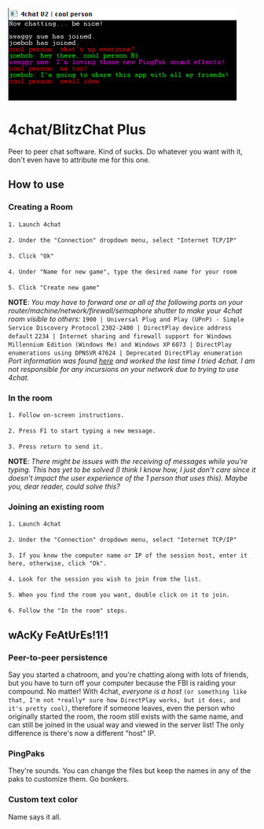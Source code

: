 ![TODO add alt text](4chatscreenshot.gif)

# 4chat/BlitzChat Plus
Peer to peer chat software. Kind of sucks. Do whatever you want with it, don't even have to attribute me for this one. 
## How to use

### Creating a Room
	1. Launch 4chat

	2. Under the "Connection" dropdown menu, select "Internet TCP/IP"

	3. Click "Ok"

	4. Under "Name for new game", type the desired name for your room

	5. Click "Create new game"
**NOTE**: *You may have to forward one or all of the following ports on your router/machine/network/firewall/semaphore shutter to make your 4chat room visible to others:*
```1900 | Universal Plug and Play (UPnP) - Simple Service Discovery Protocol```
```2302-2400 | DirectPlay device address default```
```2234 | Internet sharing and firewall support for Windows Millennium Edition (Windows Me) and Windows XP```
```6073 | DirectPlay enumerations using DPNSVR```
```47624 | Deprecated DirectPlay enumeration```
*Port information was found [here](https://documentation.help/DirectPlay/ports.htm) and worked the last time I tried 4chat. I am not responsible for any incursions on your network due to trying to use 4chat.*
### In the room
  	1. Follow on-screen instructions.

  	2. Press F1 to start typing a new message.

  	3. Press return to send it.

**NOTE**: *There might be issues with the receiving of messages while you're typing. This has yet to be solved (I think I know how, I just don't care since it doesn't impact the user experience of the 1 person that uses this). Maybe you, dear reader, could solve this?*
### Joining an existing room
  	1. Launch 4chat

  	2. Under the "Connection" dropdown menu, select "Internet TCP/IP"

  	3. If you know the computer name or IP of the session host, enter it here, otherwise, click "Ok".

  	4. Look for the session you wish to join from the list.

  	5. When you find the room you want, double click on it to join.

  	6. Follow the "In the room" steps.
## wAcKy FeAtUrEs!1!1
### Peer-to-peer persistence
Say you started a chatroom, and you're chatting along with lots of friends, but you have to turn off your computer because the FBI is raiding your compound. No matter! With 4chat, *everyone is a host* ```(or something like that, I'm not *really* sure how DirectPlay works, but it does, and it's pretty cool)```, therefore if someone leaves, even the person who originally started the room, the room still exists with the same name, and can still be joined in the usual way and viewed in the server list! The only difference is there's now a different "host" IP.
### PingPaks
They're sounds. You can change the files but keep the names in any of the paks to customize them. Go bonkers.
### Custom text color
Name says it all.
